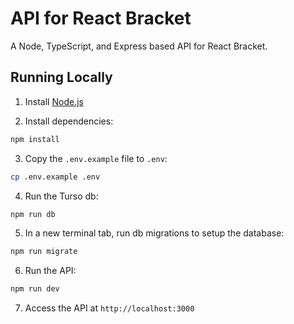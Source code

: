 # API for React Bracket

A Node, TypeScript, and Express based API for React Bracket.

## Running Locally

1. Install [Node.js](https://nodejs.org/)

2. Install dependencies:

```bash
npm install
```

3. Copy the `.env.example` file to `.env`:

```bash
cp .env.example .env
```

4. Run the Turso db:

```bash
npm run db
```

5. In a new terminal tab, run db migrations to setup the database:

```bash
npm run migrate
```

6. Run the API:

```bash
npm run dev
```

7. Access the API at `http://localhost:3000`
